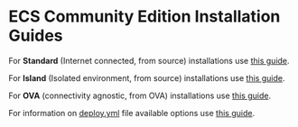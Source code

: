 # ECS Community Edition Installation Guides

For **Standard** (Internet connected, from source) installations use [this guide][standard-in].

For **Island** (Isolated environment, from source) installations use [this guide][island-in].

For **OVA** (connectivity agnostic, from OVA) installations use [this guide][ova-in].

For information on [deploy.yml][deploy_yml] file available options use [this guide][deploy_yml].

[standard-in]: Standard_Installation.md
[island-in]: Island_Installation.md
[ova-in]: OVA_Installation.md
[deploy_yml]: deploy.yml.md
